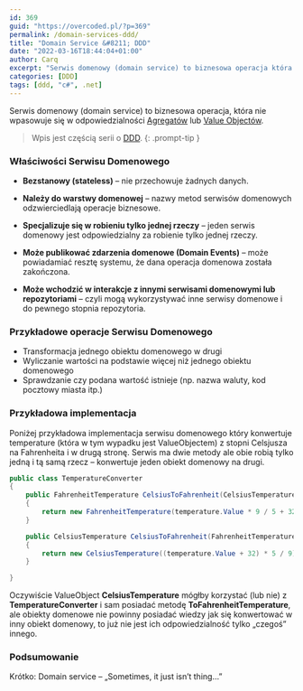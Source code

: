 ```yaml
---
id: 369
guid: "https://overcoded.pl/?p=369"
permalink: /domain-services-ddd/
title: "Domain Service &#8211; DDD"
date: "2022-03-16T18:44:04+01:00"
author: Carq
excerpt: "Serwis domenowy (domain service) to biznesowa operacja która nie wpasowuje się do odpowiedzialności Agregatu lub Value Objectu. "
categories: [DDD]
tags: [ddd, "c#", .net]
---
```


Serwis domenowy (domain service) to biznesowa operacja, która nie wpasowuje się w odpowiedzialności [Agregatów](/posts/agregat-ddd/) lub [Value Objectów](posts/value-objects/).

<!-- prettier-ignore-start  -->
> Wpis jest częścią serii o [DDD](/ddd/).
{: .prompt-tip }
<!-- prettier-ignore-end  -->

### Właściwości Serwisu Domenowego

- **Bezstanowy (stateless)** – nie przechowuje żadnych danych.

- **Należy do warstwy domenowej** – nazwy metod serwisów domenowych odzwierciedlają operacje biznesowe.

- **Specjalizuje się w robieniu tylko jednej rzeczy** – jeden serwis domenowy jest odpowiedzialny za robienie tylko jednej rzeczy.

- **Może publikować zdarzenia domenowe (Domain Events)** – może powiadamiać resztę systemu, że dana operacja domenowa została zakończona.

- **Może wchodzić w interakcje z innymi serwisami domenowymi lub repozytoriami** – czyli mogą wykorzystywać inne serwisy domenowe i do pewnego stopnia repozytoria.

### Przykładowe operacje Serwisu Domenowego

- Transformacja jednego obiektu domenowego w drugi
- Wyliczanie wartości na podstawie więcej niż jednego obiektu domenowego
- Sprawdzanie czy podana wartość istnieje (np. nazwa waluty, kod pocztowy miasta itp.)

### Przykładowa implementacja

Poniżej przykładowa implementacja serwisu domenowego który konwertuje temperature (która w tym wypadku jest ValueObjectem) z stopni Celsjusza na Fahrenheita i w drugą stronę. Serwis ma dwie metody ale obie robią tylko jedną i tą samą rzecz – konwertuje jeden obiekt domenowy na drugi.

```csharp
public class TemperatureConverter
{
    public FahrenheitTemperature CelsiusToFahrenheit(CelsiusTemperature temperature)
    {
        return new FahrenheitTemperature(temperature.Value * 9 / 5 + 32);
    }

    public CelsiusTemperature CelsiusToFahrenheit(FahrenheitTemperature temperature)
    {
        return new CelsiusTemperature((temperature.Value + 32) * 5 / 9);
    }

}
```

Oczywiście ValueObject **CelsiusTemperature** mógłby korzystać (lub nie) z **TemperatureConverter** i sam posiadać metodę **ToFahrenheitTemperature**, ale obiekty domenowe nie powinny posiadać wiedzy jak się konwertować w inny obiekt domenowy, to już nie jest ich odpowiedzialność tylko „czegoś” innego.

### Podsumowanie

Krótko: Domain service – „Sometimes, it just isn’t thing…”
